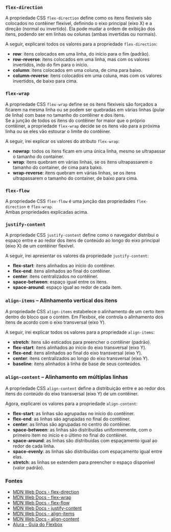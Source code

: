### `flex-direction`
A propriedade CSS `flex-direction` define como os itens flexíveis são colocados no contêiner flexível, definindo o eixo principal (eixo X) e a direção (normal ou invertido). Ela pode mudar a ordem de exibição dos itens, podendo ser em linhas ou colunas (ambas invertidas ou normais).

A seguir, explicarei todos os valores para a propriedade `flex-direction`:

- **row**: itens colocados em uma linha, do início para o fim (padrão).
- **row-reverse**: itens colocados em uma linha, mas com os valores invertidos, indo do fim para o início.
- **column**: itens colocados em uma coluna, de cima para baixo.
- **column-reverse**: itens colocados em uma coluna, mas com os valores invertidos, de baixo para cima.

### `flex-wrap`
A propriedade CSS `flex-wrap` define se os itens flexíveis são forçados a ficarem na mesma linha ou se podem ser quebradas em várias linhas (pular de linha) com base no tamanho do contêiner e dos itens.  
Se a junção de todos os itens do contêiner for maior que o próprio contêiner, a propriedade `flex-wrap` decide se os itens vão para a próxima linha ou se eles vão estourar o limite do contêiner.

A seguir, irei explicar os valores do atributo `flex-wrap`:

- **nowrap**: todos os itens ficam em uma única linha, mesmo se ultrapassar o tamanho do container.
- **wrap**: itens quebram em várias linhas, se os itens ultrapassarem o tamanho do container, de cima para baixo.
- **wrap-reverse**: itens quebram em várias linhas, se os itens ultrapassarem o tamanho do container, de baixo para cima.

### `flex-flow`
A propriedade CSS `flex-flow` é uma junção das propriedades `flex-direction` e `flex-wrap`.  
Ambas propriedades explicadas acima.

### `justify-content`
A propriedade CSS `justify-content` define como o navegador distribui o espaço entre e ao redor dos itens de conteúdo ao longo do eixo principal (eixo X) de um contêiner flexível.

A seguir, irei apresentar os valores da propriedade `justify-content`:

- **flex-start**: itens alinhados ao início do contêiner.
- **flex-end**: itens alinhados ao final do contêiner.
- **center**: itens centralizados no contêiner.
- **space-between**: espaço igual entre os itens.
- **space-around**: espaço igual ao redor de cada item.

### `align-items` – Alinhamento vertical dos itens
A propriedade CSS `align-items` estabelece o alinhamento de um certo item dentro do bloco que o contém. Em Flexbox, ele controla o alinhamento dos itens de acordo com o eixo transversal (eixo Y).

A seguir, irei explicar todos os valores para a propriedade `align-items`:

- **stretch**: itens são esticados para preencher o contêiner (padrão).
- **flex-start**: itens alinhados ao início do eixo transversal (eixo Y).
- **flex-end**: itens alinhados ao final do eixo transversal (eixo Y).
- **center**: itens centralizados ao longo do eixo transversal (eixo Y).
- **baseline**: itens alinhados à linha de base de seus conteúdos.

### `align-content` – Alinhamento em múltiplas linhas
A propriedade CSS `align-content` define a distribuição entre e ao redor dos itens do conteúdo do eixo transversal (eixo Y) de um contêiner.

Agora, explicarei os valores para a propriedade `align-content`:

- **flex-start**: as linhas são agrupadas no início do contêiner.
- **flex-end**: as linhas são agrupadas no final do contêiner.
- **center**: as linhas são agrupadas no centro do contêiner.
- **space-between**: as linhas são distribuídas uniformemente, com o primeiro item no início e o último no final do contêiner.
- **space-around**: as linhas são distribuídas com espaçamento igual ao redor de cada linha.
- **space-evenly**: as linhas são distribuídas com espaçamento igual entre elas.
- **stretch**: as linhas se estendem para preencher o espaço disponível (valor padrão).

### Fontes
- [MDN Web Docs - flex-direction](https://developer.mozilla.org/pt-BR/docs/Web/CSS/flex-direction)
- [MDN Web Docs - flex-wrap](https://developer.mozilla.org/pt-BR/docs/Web/CSS/flex-wrap)
- [MDN Web Docs - flex-flow](https://developer.mozilla.org/pt-BR/docs/Web/CSS/flex-flow)
- [MDN Web Docs - justify-content](https://developer.mozilla.org/en-US/docs/Web/CSS/justify-content)
- [MDN Web Docs - align-items](https://developer.mozilla.org/pt-BR/docs/Web/CSS/align-items)
- [MDN Web Docs - align-content](https://developer.mozilla.org/pt-BR/docs/Web/CSS/align-content)
- [Alura - Guia do Flexbox](https://www.alura.com.br/artigos/css-guia-do-flexbox)